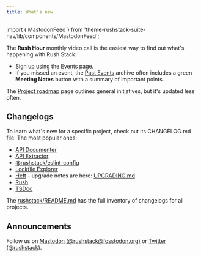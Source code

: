 ```yaml
---
title: What's new
---
```


import { MastodonFeed } from 'theme-rushstack-suite-nav/lib/components/MastodonFeed';

The **Rush Hour** monthly video call is the easiest way to find out what's happening with Rush Stack:

- Sign up using the [Events](https://rushstack.io/community/events/) page.
- If you missed an event, the [Past Events](https://rushstack.io/community/past-events/) archive often
  includes a green **Meeting Notes** button with a summary of important points.

The [Project roadmap](./overview/roadmap.md) page outlines general initiatives, but it's updated less often.

## Changelogs

To learn what's new for a specific project, check out its CHANGELOG.md file. The most popular ones:

- [API Documenter](https://github.com/microsoft/rushstack/blob/main/apps/api-documenter/CHANGELOG.md)
- [API Extractor](https://github.com/microsoft/rushstack/blob/main/apps/api-extractor/CHANGELOG.md)
- [@rushstack/eslint-config](https://github.com/microsoft/rushstack/blob/main/eslint/eslint-config/CHANGELOG.md)
- [Lockfile Explorer](https://github.com/microsoft/rushstack/blob/main/apps/lockfile-explorer/CHANGELOG.md)
- [Heft](https://github.com/microsoft/rushstack/blob/main/apps/heft/CHANGELOG.md) - upgrade notes are here: [UPGRADING.md](https://github.com/microsoft/rushstack/blob/main/apps/heft/UPGRADING.md)
- [Rush](https://github.com/microsoft/rushstack/blob/main/apps/rush/CHANGELOG.md)
- [TSDoc](https://github.com/microsoft/tsdoc/blob/main/tsdoc/CHANGELOG.md)

The [rushstack/README.md](https://github.com/microsoft/rushstack#published-packages) has the full inventory
of changelogs for all projects.

## Announcements

Follow us on [Mastodon (@rushstack@fosstodon.org)](https://fosstodon.org/@rushstack) or [Twitter (@rushstack)](https://twitter.com/rushstack).

<MastodonFeed mastodonUserFullName="@rushstack@fosstodon.org" mastodonUserId="109525862248474026" />
